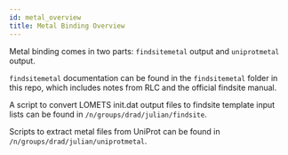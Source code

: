 ```yaml
---
id: metal_overview
title: Metal Binding Overview
---
```


Metal binding comes in two parts: `findsitemetal` output and `uniprotmetal` output.

`findsitemetal` documentation can be found in the `findsitemetal` folder in this repo, which includes notes from RLC and the official findsite manual.

A script to convert LOMETS init.dat output files to findsite template input lists can be found in `/n/groups/drad/julian/findsite`.

Scripts to extract metal files from UniProt can be found in `/n/groups/drad/julian/uniprotmetal`.